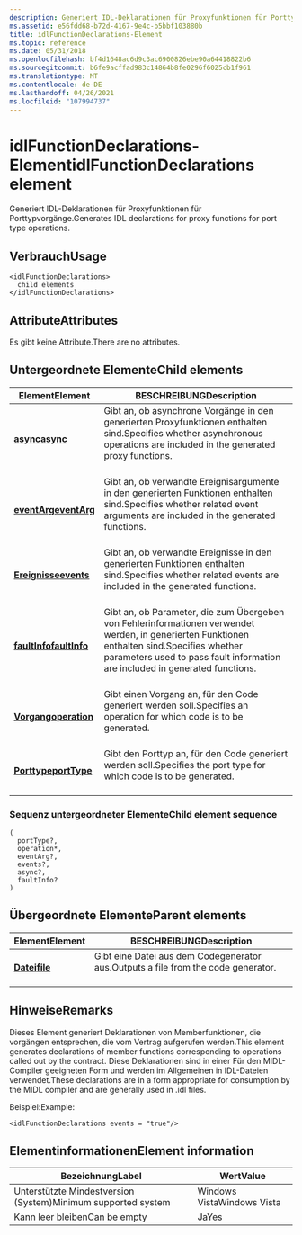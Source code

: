 ```yaml
---
description: Generiert IDL-Deklarationen für Proxyfunktionen für Porttypvorgänge.
ms.assetid: e56fdd68-b72d-4167-9e4c-b5bbf103880b
title: idlFunctionDeclarations-Element
ms.topic: reference
ms.date: 05/31/2018
ms.openlocfilehash: bf4d1648ac6d9c3ac6900826ebe90a64418822b6
ms.sourcegitcommit: b6fe9acffad983c14864b8fe0296f6025cb1f961
ms.translationtype: MT
ms.contentlocale: de-DE
ms.lasthandoff: 04/26/2021
ms.locfileid: "107994737"
---
```

# <a name="idlfunctiondeclarations-element"></a><span data-ttu-id="5f57d-103">idlFunctionDeclarations-Element</span><span class="sxs-lookup"><span data-stu-id="5f57d-103">idlFunctionDeclarations element</span></span>

<span data-ttu-id="5f57d-104">Generiert IDL-Deklarationen für Proxyfunktionen für Porttypvorgänge.</span><span class="sxs-lookup"><span data-stu-id="5f57d-104">Generates IDL declarations for proxy functions for port type operations.</span></span>

## <a name="usage"></a><span data-ttu-id="5f57d-105">Verbrauch</span><span class="sxs-lookup"><span data-stu-id="5f57d-105">Usage</span></span>

``` syntax
<idlFunctionDeclarations>
  child elements
</idlFunctionDeclarations>
```

## <a name="attributes"></a><span data-ttu-id="5f57d-106">Attribute</span><span class="sxs-lookup"><span data-stu-id="5f57d-106">Attributes</span></span>

<span data-ttu-id="5f57d-107">Es gibt keine Attribute.</span><span class="sxs-lookup"><span data-stu-id="5f57d-107">There are no attributes.</span></span>

## <a name="child-elements"></a><span data-ttu-id="5f57d-108">Untergeordnete Elemente</span><span class="sxs-lookup"><span data-stu-id="5f57d-108">Child elements</span></span>



| <span data-ttu-id="5f57d-109">Element</span><span class="sxs-lookup"><span data-stu-id="5f57d-109">Element</span></span>                                   | <span data-ttu-id="5f57d-110">BESCHREIBUNG</span><span class="sxs-lookup"><span data-stu-id="5f57d-110">Description</span></span>                                                                                                             |
|-------------------------------------------|-------------------------------------------------------------------------------------------------------------------------|
| [<span data-ttu-id="5f57d-111">**async**</span><span class="sxs-lookup"><span data-stu-id="5f57d-111">**async**</span></span>](async.md)<br/>         | <span data-ttu-id="5f57d-112">Gibt an, ob asynchrone Vorgänge in den generierten Proxyfunktionen enthalten sind.</span><span class="sxs-lookup"><span data-stu-id="5f57d-112">Specifies whether asynchronous operations are included in the generated proxy functions.</span></span><br/> <br/>         |
| [<span data-ttu-id="5f57d-113">**eventArg**</span><span class="sxs-lookup"><span data-stu-id="5f57d-113">**eventArg**</span></span>](eventarg.md)<br/>   | <span data-ttu-id="5f57d-114">Gibt an, ob verwandte Ereignisargumente in den generierten Funktionen enthalten sind.</span><span class="sxs-lookup"><span data-stu-id="5f57d-114">Specifies whether related event arguments are included in the generated functions.</span></span><br/> <br/>               |
| [<span data-ttu-id="5f57d-115">**Ereignisse**</span><span class="sxs-lookup"><span data-stu-id="5f57d-115">**events**</span></span>](events.md)<br/>       | <span data-ttu-id="5f57d-116">Gibt an, ob verwandte Ereignisse in den generierten Funktionen enthalten sind.</span><span class="sxs-lookup"><span data-stu-id="5f57d-116">Specifies whether related events are included in the generated functions.</span></span><br/> <br/>                        |
| [<span data-ttu-id="5f57d-117">**faultInfo**</span><span class="sxs-lookup"><span data-stu-id="5f57d-117">**faultInfo**</span></span>](faultinfo.md)<br/> | <span data-ttu-id="5f57d-118">Gibt an, ob Parameter, die zum Übergeben von Fehlerinformationen verwendet werden, in generierten Funktionen enthalten sind.</span><span class="sxs-lookup"><span data-stu-id="5f57d-118">Specifies whether parameters used to pass fault information are included in generated functions.</span></span><br/> <br/> |
| [<span data-ttu-id="5f57d-119">**Vorgang**</span><span class="sxs-lookup"><span data-stu-id="5f57d-119">**operation**</span></span>](operation.md)<br/> | <span data-ttu-id="5f57d-120">Gibt einen Vorgang an, für den Code generiert werden soll.</span><span class="sxs-lookup"><span data-stu-id="5f57d-120">Specifies an operation for which code is to be generated.</span></span><br/> <br/>                                        |
| [<span data-ttu-id="5f57d-121">**Porttype**</span><span class="sxs-lookup"><span data-stu-id="5f57d-121">**portType**</span></span>](porttype.md)<br/>   | <span data-ttu-id="5f57d-122">Gibt den Porttyp an, für den Code generiert werden soll.</span><span class="sxs-lookup"><span data-stu-id="5f57d-122">Specifies the port type for which code is to be generated.</span></span><br/> <br/>                                       |



### <a name="child-element-sequence"></a><span data-ttu-id="5f57d-123">Sequenz untergeordneter Elemente</span><span class="sxs-lookup"><span data-stu-id="5f57d-123">Child element sequence</span></span>

``` syntax
(
  portType?, 
  operation*, 
  eventArg?, 
  events?, 
  async?, 
  faultInfo?
)
```

## <a name="parent-elements"></a><span data-ttu-id="5f57d-124">Übergeordnete Elemente</span><span class="sxs-lookup"><span data-stu-id="5f57d-124">Parent elements</span></span>



| <span data-ttu-id="5f57d-125">Element</span><span class="sxs-lookup"><span data-stu-id="5f57d-125">Element</span></span>                         | <span data-ttu-id="5f57d-126">BESCHREIBUNG</span><span class="sxs-lookup"><span data-stu-id="5f57d-126">Description</span></span>                                                    |
|---------------------------------|----------------------------------------------------------------|
| [<span data-ttu-id="5f57d-127">**Datei**</span><span class="sxs-lookup"><span data-stu-id="5f57d-127">**file**</span></span>](file.md)<br/> | <span data-ttu-id="5f57d-128">Gibt eine Datei aus dem Codegenerator aus.</span><span class="sxs-lookup"><span data-stu-id="5f57d-128">Outputs a file from the code generator.</span></span><br/> <br/> |



## <a name="remarks"></a><span data-ttu-id="5f57d-129">Hinweise</span><span class="sxs-lookup"><span data-stu-id="5f57d-129">Remarks</span></span>

<span data-ttu-id="5f57d-130">Dieses Element generiert Deklarationen von Memberfunktionen, die vorgängen entsprechen, die vom Vertrag aufgerufen werden.</span><span class="sxs-lookup"><span data-stu-id="5f57d-130">This element generates declarations of member functions corresponding to operations called out by the contract.</span></span> <span data-ttu-id="5f57d-131">Diese Deklarationen sind in einer Für den MIDL-Compiler geeigneten Form und werden im Allgemeinen in IDL-Dateien verwendet.</span><span class="sxs-lookup"><span data-stu-id="5f57d-131">These declarations are in a form appropriate for consumption by the MIDL compiler and are generally used in .idl files.</span></span>

<span data-ttu-id="5f57d-132">Beispiel:</span><span class="sxs-lookup"><span data-stu-id="5f57d-132">Example:</span></span>

``` syntax
<idlFunctionDeclarations events = "true"/>
```

## <a name="element-information"></a><span data-ttu-id="5f57d-133">Elementinformationen</span><span class="sxs-lookup"><span data-stu-id="5f57d-133">Element information</span></span>



| <span data-ttu-id="5f57d-134">Bezeichnung</span><span class="sxs-lookup"><span data-stu-id="5f57d-134">Label</span></span> | <span data-ttu-id="5f57d-135">Wert</span><span class="sxs-lookup"><span data-stu-id="5f57d-135">Value</span></span> |
|-------------------------------------|---------------|
| <span data-ttu-id="5f57d-136">Unterstützte Mindestversion (System)</span><span class="sxs-lookup"><span data-stu-id="5f57d-136">Minimum supported system</span></span><br/> | <span data-ttu-id="5f57d-137">Windows Vista</span><span class="sxs-lookup"><span data-stu-id="5f57d-137">Windows Vista</span></span> |
| <span data-ttu-id="5f57d-138">Kann leer bleiben</span><span class="sxs-lookup"><span data-stu-id="5f57d-138">Can be empty</span></span>                        | <span data-ttu-id="5f57d-139">Ja</span><span class="sxs-lookup"><span data-stu-id="5f57d-139">Yes</span></span>           |



 

 




